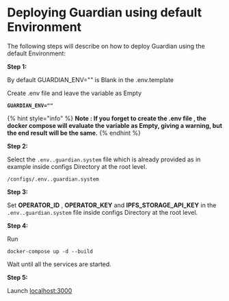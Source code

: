 # Deploying Guardian using default Environment

The following steps will describe on how to deploy Guardian using the default Environment:

**Step 1:**

By default GUARDIAN\_ENV="" is Blank in the .env.template

Create .env file and leave the variable as Empty

<pre><code><strong>GUARDIAN_ENV=""
</strong></code></pre>

{% hint style="info" %}
**Note : If you forget to create the .env file , the docker compose will evaluate the variable as Empty, giving a warning, but the end result will be the same.**
{% endhint %}

**Step 2:**

Select the `.env..guardian.system` file which is already provided as in example inside configs Directory at the root level.

```
/configs/.env..guardian.system
```

**Step 3:**

Set **OPERATOR\_ID** , **OPERATOR\_KEY** and **IPFS\_STORAGE\_API\_KEY** in the `.env..guardian.system` file inside configs Directory at the root level.

**Step 4:**

Run

```
docker-compose up -d --build
```

Wait until all the services are started.

**Step 5:**

Launch [localhost:3000](http://localhost:3000/)

